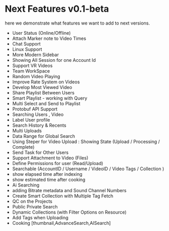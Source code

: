 <!--
{
	"nav_order": 4
}
-->

# Next Features v0.1-beta

here we demonstrate what features we want to add to next versions.

- User Status (Online/Offline)
- Attach Marker note to Video Times
- Chat Support
- Linux Support
- More Modern Sidebar
- Showing All Session for one Account Id
- Support VR Videos
- Team WorkSpace
- Random Video Playing
- Improve Rate System on Videos
- Develop Most Viewed Video
- Share Playlist Between Users
- Smart Playlist - working with Query
- Multi Select and Send to Playlist
- Protobuf API Support
- Searching Users , Video
- Label User profile
- Search History & Recents
- Multi Uploads
- Data Range for Global Search
- Using Steper for Video Upload : Showing State (Upload / Processing / Complete)
- Send Task for Other Users
- Support Attachment to Video (Files)
- Define Permissions for user (Read/Upload)
- Searchable (AccountID / Username / VideoID / Video Tags / Collection )
- show elapsed time after indexing
- show estimated time after cooking
- Ai Searching
- adding Bitrate metadata and Sound Channel Numbers
- Create Smart Collection with Multiple Tag Fetch
- QC on the Projects
- Public Private Search
- Dynamic Collections (with Filter Options on Resource)
- Add Tags when Uploading
- Cooking [thumbnail,AdvanceSearch,AISearch]
